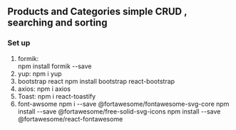 ## Products and Categories simple CRUD , searching and sorting

### Set up
1. formik:  
   npm install formik --save
2. yup:
   npm i yup
3. bootstrap react
   npm install bootstrap react-bootstrap
4. axios:
   npm i axios
5. Toast:
   npm i react-toastify
6. font-awsome
   npm i --save @fortawesome/fontawesome-svg-core
   npm install --save @fortawesome/free-solid-svg-icons
   npm install --save @fortawesome/react-fontawesome  